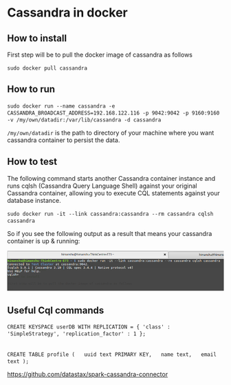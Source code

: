 # Cassandra in docker

## How to install 

First step will be to pull the docker image of cassandra as follows

```
sudo docker pull cassandra
```

## How to run

```
sudo docker run --name cassandra -e CASSANDRA_BROADCAST_ADDRESS=192.168.122.116 -p 9042:9042 -p 9160:9160 -v /my/own/datadir:/var/lib/cassandra -d cassandra
```

`/my/own/datadir` is the path to directory of your machine where you want cassandra container to persist the data.


## How to test

The following command starts another Cassandra container instance and runs cqlsh (Cassandra Query Language Shell) against your original Cassandra container, allowing you to execute CQL statements against your database instance. 

```
sudo docker run -it --link cassandra:cassandra --rm cassandra cqlsh cassandra
```

So if you see the following output as a result that means your cassandra container is up & running:

![cqlsh](cqlsh.png)



## Useful Cql commands

```
CREATE KEYSPACE userDB WITH REPLICATION = { 'class' : 'SimpleStrategy', 'replication_factor' : 1 };


CREATE TABLE profile (   uuid text PRIMARY KEY,   name text,   email text );
```

https://github.com/datastax/spark-cassandra-connector